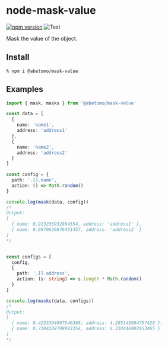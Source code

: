 # node-mask-value

[![npm version](https://badge.fury.io/js/%40abetomo%2Fmask-value.svg)](https://badge.fury.io/js/%40abetomo%2Fmask-value)
![Test](https://github.com/abetomo/node-mask-value/workflows/Test/badge.svg)

Mask the value of the object.

## Install

```
% npm i @abetomo/mask-value
```

## Examples

```typescript
import { mask, masks } from '@abetomo/mask-value'

const data = [
  {
    name: 'name1',
    address: 'address1'
  },
  {
    name: 'name2',
    address: 'address2'
  }
]

const config = {
  path: '.[].name',
  action: () => Math.random()
}

console.log(mask(data, config))
/*
Output:
[
  { name: 0.913236932864554, address: 'address1' },
  { name: 0.6970620876451457, address: 'address2' }
]
*/


const configs = [
  config,
  {
    path: '.[].address',
    action: (s: string) => s.length * Math.random()
  }
]

console.log(masks(data, configs))
/*
Output:
[
  { name: 0.4253394097546368, address: 4.285149904757429 },
  { name: 0.7394228798993354, address: 6.334446902953465 }
]
*/
```
